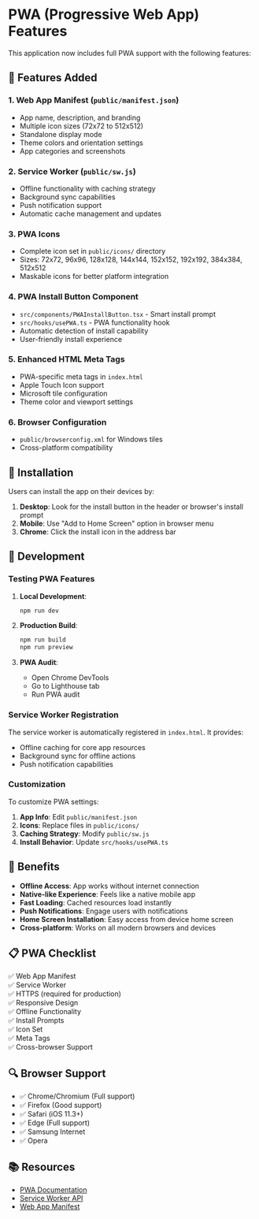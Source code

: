 # PWA (Progressive Web App) Features

This application now includes full PWA support with the following features:

## 🚀 Features Added

### 1. Web App Manifest (`public/manifest.json`)
- App name, description, and branding
- Multiple icon sizes (72x72 to 512x512)
- Standalone display mode
- Theme colors and orientation settings
- App categories and screenshots

### 2. Service Worker (`public/sw.js`)
- Offline functionality with caching strategy
- Background sync capabilities
- Push notification support
- Automatic cache management and updates

### 3. PWA Icons
- Complete icon set in `public/icons/` directory
- Sizes: 72x72, 96x96, 128x128, 144x144, 152x152, 192x192, 384x384, 512x512
- Maskable icons for better platform integration

### 4. PWA Install Button Component
- `src/components/PWAInstallButton.tsx` - Smart install prompt
- `src/hooks/usePWA.ts` - PWA functionality hook
- Automatic detection of install capability
- User-friendly install experience

### 5. Enhanced HTML Meta Tags
- PWA-specific meta tags in `index.html`
- Apple Touch Icon support
- Microsoft tile configuration
- Theme color and viewport settings

### 6. Browser Configuration
- `public/browserconfig.xml` for Windows tiles
- Cross-platform compatibility

## 📱 Installation

Users can install the app on their devices by:

1. **Desktop**: Look for the install button in the header or browser's install prompt
2. **Mobile**: Use "Add to Home Screen" option in browser menu
3. **Chrome**: Click the install icon in the address bar

## 🔧 Development

### Testing PWA Features

1. **Local Development**:
   ```bash
   npm run dev
   ```

2. **Production Build**:
   ```bash
   npm run build
   npm run preview
   ```

3. **PWA Audit**:
   - Open Chrome DevTools
   - Go to Lighthouse tab
   - Run PWA audit

### Service Worker Registration

The service worker is automatically registered in `index.html`. It provides:
- Offline caching for core app resources
- Background sync for offline actions
- Push notification capabilities

### Customization

To customize PWA settings:

1. **App Info**: Edit `public/manifest.json`
2. **Icons**: Replace files in `public/icons/`
3. **Caching Strategy**: Modify `public/sw.js`
4. **Install Behavior**: Update `src/hooks/usePWA.ts`

## 🌟 Benefits

- **Offline Access**: App works without internet connection
- **Native-like Experience**: Feels like a native mobile app
- **Fast Loading**: Cached resources load instantly
- **Push Notifications**: Engage users with notifications
- **Home Screen Installation**: Easy access from device home screen
- **Cross-platform**: Works on all modern browsers and devices

## 📋 PWA Checklist

✅ Web App Manifest  
✅ Service Worker  
✅ HTTPS (required for production)  
✅ Responsive Design  
✅ Offline Functionality  
✅ Install Prompts  
✅ Icon Set  
✅ Meta Tags  
✅ Cross-browser Support  

## 🔍 Browser Support

- ✅ Chrome/Chromium (Full support)
- ✅ Firefox (Good support)
- ✅ Safari (iOS 11.3+)
- ✅ Edge (Full support)
- ✅ Samsung Internet
- ✅ Opera

## 📚 Resources

- [PWA Documentation](https://web.dev/progressive-web-apps/)
- [Service Worker API](https://developer.mozilla.org/en-US/docs/Web/API/Service_Worker_API)
- [Web App Manifest](https://developer.mozilla.org/en-US/docs/Web/Manifest)